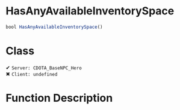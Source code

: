 # HasAnyAvailableInventorySpace
```js	
bool HasAnyAvailableInventorySpace()
```
# Class
✔ `Server: CDOTA_BaseNPC_Hero`  
✖ `Client: undefined`  

# Function Description

